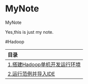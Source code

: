 # MyNote
MyNote

Yes,this is just my note.

 #Hadoop

| 目录 |
|:--------|
|    <a href="https://github.com/GinRyan/MyNote/blob/master/Hadoop/1.Set%20up%20Hadoop%20runtime%20environment.md">1.搭建Hadoop单机开发运行环境</a> |
|<a href="https://github.com/GinRyan/MyNote/blob/master/Hadoop/2.%20Running%20a%20simple%20YARN%20application">2.运行范例并导入IDE</a>|
